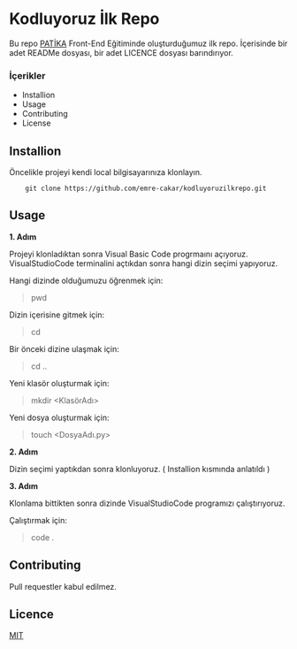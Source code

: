 # Kodluyoruz İlk Repo

Bu repo [PATİKA](https://app.patika.dev/) Front-End Eğitiminde oluşturduğumuz ilk repo. İçerisinde bir adet READMe dosyası, bir adet LICENCE dosyası barındırıyor. 

### İçerikler
- Installion
- Usage
- Contributing
- License


## Installion

Öncelikle projeyi kendi local bilgisayarınıza klonlayın. 

```
    git clone https://github.com/emre-cakar/kodluyoruzilkrepo.git
```

## Usage

**1. Adım**

Projeyi klonladıktan sonra Visual Basic Code progrmaını açıyoruz. VisualStudioCode terminalini açtıkdan sonra hangi dizin seçimi yapıyoruz. 

Hangi dizinde olduğumuzu öğrenmek için:
> pwd

Dizin içerisine gitmek için:
> cd 

Bir önceki dizine ulaşmak için:
> cd ..

Yeni klasör oluşturmak için:
> mkdir <KlasörAdı>

Yeni dosya oluşturmak için:
> touch <DosyaAdı.py>

**2. Adım**

Dizin seçimi yaptıkdan sonra klonluyoruz.  ( Installion kısmında anlatıldı )

**3. Adım**

Klonlama bittikten sonra dizinde VisualStudioCode programızı çalıştırıyoruz. 

Çalıştırmak için:
> code .

## Contributing 
Pull requestler kabul edilmez.

## Licence

[MIT](https://google.com)
